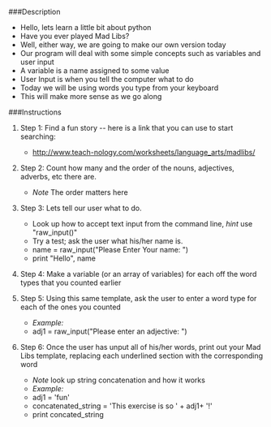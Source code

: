 ###Description
* Hello, lets learn a little bit about python
* Have you ever played Mad Libs?
* Well, either way, we are going to make our own version today
* Our program will deal with some simple concepts such as variables and user input
* A variable is a name assigned to some value
* User Input is when you tell the computer what to do
* Today we will be using words you type from your keyboard
* This will make more sense as we go along

###Instructions

1. Step 1: Find a fun story -- here is a link that you can use to start searching: 
	* http://www.teach-nology.com/worksheets/language_arts/madlibs/

2. Step 2: Count how many and the order of the nouns, adjectives, adverbs, etc there are.
	*  *Note* The order matters here
3. Step 3: Lets tell our user what to do.
	* Look up how to accept text input from the command line, *hint* use "raw_input()"
	* Try a test; ask the user what his/her name is.
	* name = raw_input("Please Enter Your name: ")
	* print "Hello", name
4. Step 4: Make a variable (or an array of variables) for each off the word types that you counted earlier
5. Step 5: Using this same template, ask the user to enter a word type for each of the ones you counted
	* *Example:*
	* adj1 = raw_input("Please enter an adjective: ")
6. Step 6: Once the user has unput all of his/her words, print out your Mad Libs template, replacing each underlined section with the corresponding word
	* *Note* look up string concatenation and how it works
	* *Example:*
	* adj1 = 'fun'
	* concatenated_string = 'This exercise is so ' + adj1+ '!'
	* print concated_string
